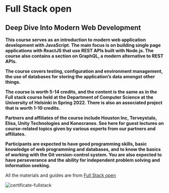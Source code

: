 # Full Stack open
## Deep Dive Into Modern Web Development

**This course serves as an introduction to modern web application development with JavaScript. The main focus is on building single page applications with ReactJS that use REST APIs built with Node.js. The course also contains a section on GraphQL, a modern alternative to REST APIs.**

**The course covers testing, configuration and environment management, the use of databases for storing the application’s data amongst other things.**

**The course is worth 5-14 credits, and the content is the same as in the Full stack course held at the Department of Computer Science at the University of Helsinki in Spring 2022. There is also an associated project that is worth 1-10 credits.**

**Partners and affiliates of the course include Houston Inc, Terveystalo, Elisa, Unity Technologies and Konecranes. See here for guest lectures on course-related topics given by various experts from our partners and affiliates.**

**Participants are expected to have good programming skills, basic knowledge of web programming and databases, and to know the basics of working with the Git version-control system. You are also expected to have perseverance and the ability for independent problem solving and information seeking.**

All the materials and guides are from [Full Stack open](https://fullstackopen.com/en/)

![certificate-fullstack](https://user-images.githubusercontent.com/71660117/222232509-08d1a13c-9658-4e7e-b5a8-5f092ba1eefa.png)
